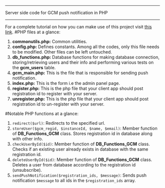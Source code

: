 *************************************************
Server side code for GCM push notification in PHP
*************************************************
For a complete tutorial on how you can make use of this project visit [this link](https://neurobin.org.local/docs/android/push-notification-gcm-client-server/).
<span id="server-php-files"></span>
#PHP files at a glance:

1. **commonutils.php:** Common utilities.
2. **config.php:** Defines constants. Among all the codes, only this file needs to be modified. Other files can be left untouched.
3. **db_functions.php:** Database functions for making database connection, storing/retrieving users and their info and performing various tests on the **gcm_users** table.
4. **gcm_main.php:** This is the file that is responsible for sending push notification.
5. **index.php:** This is the form i.e the admin panel page.
6. **register.php:** This is the php file that your client app should post registration id to register with your server.
7. **unregister.php:** This is the php file that your client app should post registration id to un-register with your server.

<span id="server-php-funcs"></span>
#Notable PHP functions at a glance:

1. `redirect($url)`: Redirects to the specified url.
2. `storeUser($gcm_regid, $instanceId, $name, $email)`: Member function of **DB_Functions_GCM** class. Stores registration id in database along with other info.
3. `checkUserById($id)`: Member function of **DB_Functions_GCM** class. Checks if an existing user already exists in database with the same registration id.
4. `deleteUserById($id)`: Member function of **DB_Functions_GCM** class. Deletes a user from database according to the registration id (unsubscribe).
5. `sendPushNotification($registration_ids, $message)`: Sends push notification `$message` to all ids in the `$registration_ids` array.
